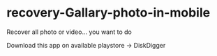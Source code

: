 # recovery-Gallary-photo-in-mobile
Recover all photo or video... you want to do

Download this app on available playstore
-> DiskDigger
